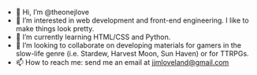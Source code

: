 - 👋 Hi, I’m @theonejlove
- 👀 I’m interested in web development and front-end engineering. I like to make things look pretty.
- 🌱 I’m currently learning HTML/CSS and Python.
- 💞️ I’m looking to collaborate on developing materials for gamers in the slow-life genre (i.e. Stardew, Harvest Moon, Sun Haven) or for TTRPGs.
- 📫 How to reach me: send me an email at jjmloveland@gmail.com
